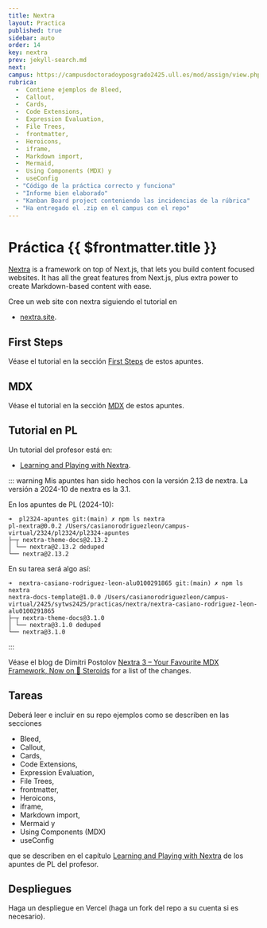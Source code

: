 ```yaml
---
title: Nextra
layout: Practica
published: true
sidebar: auto
order: 14
key: nextra
prev: jekyll-search.md
next: 
campus: https://campusdoctoradoyposgrado2425.ull.es/mod/assign/view.php?id=29486
rubrica:
  -  Contiene ejemplos de Bleed, 
  -  Callout, 
  -  Cards, 
  -  Code Extensions, 
  -  Expression Evaluation, 
  -  File Trees, 
  -  frontmatter, 
  -  Heroicons, 
  -  iframe, 
  -  Markdown import, 
  -  Mermaid, 
  -  Using Components (MDX) y 
  -  useConfig
  - "Código de la práctica correcto y funciona"
  - "Informe bien elaborado"
  - "Kanban Board project conteniendo las incidencias de la rúbrica"
  - "Ha entregado el .zip en el campus con el repo"
---
```


# Práctica {{ $frontmatter.title }}

[Nextra](https://nextra.site/docs) is a framework on top of Next.js, that lets you build content focused websites. It has all the great features from Next.js, plus extra power to create Markdown-based content with ease.

Cree un web site con nextra siguiendo el tutorial en 

- <a href="https://nextra.site/docs" target="_blank">nextra.site</a>. 
  
## First Steps

Véase el tutorial en la sección [First Steps](/temas/web/nextra/first-steps) de estos apuntes.

## MDX

Véase el tutorial en la sección [MDX](/temas/web/nextra/mdx) de estos apuntes.

## Tutorial en PL

Un  tutorial del profesor está en:

- <a href="https://ull-pl.vercel.app/nextra-playground" target="_blank">Learning and Playing with Nextra</a>.

::: warning
Mis apuntes han sido hechos con la versión 2.13 de nextra. La versión a 2024-10 de nextra es la 3.1.

En los apuntes de PL (2024-10): 

```
➜  pl2324-apuntes git:(main) ✗ npm ls nextra
pl-nextra@0.0.2 /Users/casianorodriguezleon/campus-virtual/2324/pl2324/pl2324-apuntes
├─┬ nextra-theme-docs@2.13.2
│ └── nextra@2.13.2 deduped
└── nextra@2.13.2
```

En su tarea será algo así:

```
➜  nextra-casiano-rodriguez-leon-alu0100291865 git:(main) ✗ npm ls nextra
nextra-docs-template@1.0.0 /Users/casianorodriguezleon/campus-virtual/2425/sytws2425/practicas/nextra/nextra-casiano-rodriguez-leon-alu0100291865
├─┬ nextra-theme-docs@3.1.0
│ └── nextra@3.1.0 deduped
└── nextra@3.1.0
```
:::

Véase el blog de Dimitri Postolov [Nextra 3 – Your Favourite MDX Framework, Now on 🧪 Steroids](https://the-guild.dev/blog/nextra-3) for a list of the changes.


## Tareas

Deberá leer e incluir en su repo ejemplos como se describen en las secciones 
- Bleed, 
- Callout, 
- Cards, 
- Code Extensions, 
- Expression Evaluation, 
- File Trees, 
- frontmatter, 
- Heroicons, 
- iframe,
- Markdown import, 
- Mermaid y 
- Using Components  (MDX)
- useConfig

que se describen en el capítulo <a href="https://ull-pl.vercel.app/nextra-playground" target="_blank">Learning and Playing with Nextra</a>
de los apuntes de PL del profesor.

## Despliegues

Haga un despliegue en Vercel (haga un fork del repo a su cuenta si es necesario).

<Rubrica :items="$frontmatter.rubrica" />

